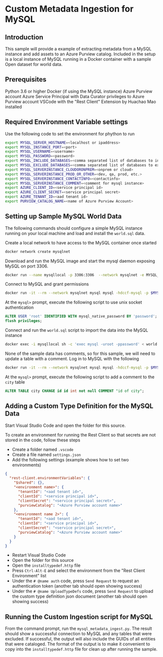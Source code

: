 # Custom Metadata Ingestion for MySQL

## Introduction

This sample will provide a example of extracting metadata from a MySQL instance
and add assets to an Azure Purview catalog. Included in the setup is a local
instance of MySQL running in a Docker container with a sample Open dataset for
world data.

## Prerequisites

Python 3.6 or higher
Docker (if using the MySQL instance)
Azure Purview account
Azure Service Principal with Data Curator privileges to Azure Purview account
VSCode with the "Rest Client" Extension by Huachao Mao installed

## Required Environment Variable settings

Use the following code to set the environment for phython to run

``` bash
export MYSQL_SERVER_HOSTNAME=<localhost or ipaddress>
export MYSQL_INSTANCE_PORT=<port>
export MYSQL_USERNAME=<username>
export MYSQL_PASSWORD=<password>
export MYSQL_INCLUDE_DATABASES=<comma separated list of databases to include>
export MYSQL_EXCLUDE_DATABASES=<comma separated list of databases to exclude>
export MYSQL_SERVERINSTANCE_CLOUDORONPREM=<onprem or cloud>
export MYSQL_SERVERINSTANCE_PROD_OR_OTHER=<dev, qa, prod, etc.>
export MYSQL_SERVERINSTANCE_CONTACTINFO=<contactinfo>
export MYSQL_SERVERINSTANCE_COMMENT=<comment for mysql instance>
export AZURE_CLIENT_ID=<service principal id>
export AZURE_CLIENT_SECRET=<service principal secret>
export AZURE_TENANT_ID=<aad tenant id>
export PURVIEW_CATALOG_NAME=<name of Azure Purview Account>
```

## Setting up Sample MySQL World Data

The following commands should configure a simple MySQL instance running on your
local machine and load and install the `world.sql` data.

Create a local network to have access to the MySQL container once started

``` bash
docker network create mysqlnet
```

Download and run the MySQL image and start the mysql daemon exposing MySQL on
port 3306.

``` bash
docker run --name mysqllocal -p 3306:3306  --network mysqlnet -e MYSQL_ROOT_PASSWORD=$MYSQL_PASSWORD -d  mysql
```

Connect to MySQL and grant permissions

``` bash
docker run -it --rm --network mysqlnet mysql mysql -hdccf-mysql -p $MYSQL_PASSWORD
```

At the `mysql>` prompt, execute the following script to use unix socket authentication

``` sql
ALTER USER 'root' IDENTIFIED WITH mysql_native_password BY 'password';
flush privileges;
```

Connect and run the `world.sql` script to import the data into the MySQL instance

``` bash
docker exec -i mysqllocal sh -c 'exec mysql -uroot -ppassword' < world.sql
```

None of the sample data has comments, so for this sample, we will need to update
a table with a comment. Log in to MySQL with the following

``` bash
docker run -it --rm --network mysqlnet mysql mysql -hdccf-mysql -p $MYSQL_PASSWORD
```

At the `mysql>` prompt, execute the following script to add a comment to the `city`
table

``` sql
ALTER TABLE city CHANGE id id int not null COMMENT "id of city";
```

## Adding a Custom Type Definition for the MySQL Data

Start Visual Studio Code and open the folder for this source.

To create an environment for running the Rest Client so that secrets are not stored
in the code, follow these steps

- Create a folder named `.vscode`
- Create a file named `settings.json`
- Add the following settings (example shows how to set two environments)

``` json
{
  "rest-client.environmentVariables": {
    "$shared": {},
    "<environment name>": {
      "tenantId": "<aad tenant id>",
      "clientId": "<service principal id>",
      "clientSecret": "<service principal secret>",
      "purviewCatalog": "<Azure Purview account name>"
    },
    "<environment name 2>": {
      "tenantId": "<aad tenant id>",
      "clientId": "<service principal id>",
      "clientSecret": "<service principal secret>",
      "purviewCatalog": "<Azure Purview account name>"
    }
  }
}
```

- Restart Visual Studio Code
- Open the folder for this source
- Open the `installtypedef.http` file
- Press `Ctrl-Alt-E` and select the environment from the "Rest Client Environment"
list
- Under the `# @name auth` code, press `Send Request` to request an authentication
token (another tab should open showing success)
- Under the `# @name UploadTypeDefs` code, press `Send Request` to upload the custom
type definition json document (another tab should open showing success)

## Running the Custom Ingestion script for MySQL

From the command prompt, run the `mysql_metadata_ingest.py`. The result should show
a successful connection to MySQL and any tables that were excluded. If successful,
the output will also include the GUIDs of all entities that were cataloged. The
format of the output is to make it convenient to copy into the `installtypedef.http`
file for clean up after running the sample.
